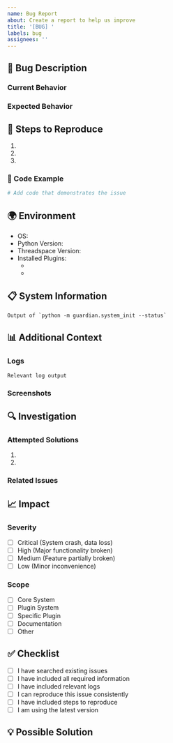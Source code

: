 ```yaml
---
name: Bug Report
about: Create a report to help us improve
title: '[BUG] '
labels: bug
assignees: ''
---
```


## 🐛 Bug Description
<!-- A clear and concise description of what the bug is -->

### Current Behavior
<!-- What happens instead of the expected behavior -->

### Expected Behavior
<!-- A clear and concise description of what you expected to happen -->

## 🔄 Steps to Reproduce
1. <!-- First Step -->
2. <!-- Second Step -->
3. <!-- and so on... -->

### 📝 Code Example
```python
# Add code that demonstrates the issue
```

## 🌍 Environment
- OS: <!-- e.g., Ubuntu 20.04, Windows 10 -->
- Python Version: <!-- e.g., 3.8.10 -->
- Threadspace Version: <!-- e.g., 0.1.0 -->
- Installed Plugins:
  - <!-- e.g., memory_analyzer v1.0.0 -->
  - <!-- e.g., pattern_analyzer v1.0.0 -->

## 📋 System Information
<!-- Include relevant system information -->
```
Output of `python -m guardian.system_init --status`
```

## 📊 Additional Context
<!-- Add any other context about the problem here -->

### Logs
```
Relevant log output
```

### Screenshots
<!-- If applicable, add screenshots to help explain your problem -->

## 🔍 Investigation
<!-- What you've tried so far to resolve the issue -->

### Attempted Solutions
1. <!-- First attempt -->
2. <!-- Second attempt -->

### Related Issues
<!-- Link to related issues if any -->

## 📈 Impact
<!-- How does this bug affect your use of the system? -->

### Severity
- [ ] Critical (System crash, data loss)
- [ ] High (Major functionality broken)
- [ ] Medium (Feature partially broken)
- [ ] Low (Minor inconvenience)

### Scope
- [ ] Core System
- [ ] Plugin System
- [ ] Specific Plugin
- [ ] Documentation
- [ ] Other

## ✅ Checklist
- [ ] I have searched existing issues
- [ ] I have included all required information
- [ ] I have included relevant logs
- [ ] I can reproduce this issue consistently
- [ ] I have included steps to reproduce
- [ ] I am using the latest version

## 💡 Possible Solution
<!-- Optional: suggest a fix/reason for the bug -->
